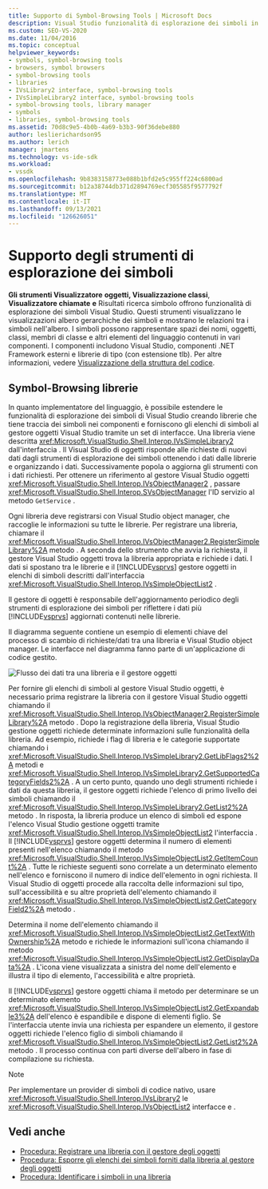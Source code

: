 ```yaml
---
title: Supporto di Symbol-Browsing Tools | Microsoft Docs
description: Visual Studio funzionalità di esplorazione dei simboli in Visual Studio. Informazioni su come estendere queste funzionalità con librerie per i simboli nei componenti.
ms.custom: SEO-VS-2020
ms.date: 11/04/2016
ms.topic: conceptual
helpviewer_keywords:
- symbols, symbol-browsing tools
- browsers, symbol browsers
- symbol-browsing tools
- libraries
- IVsLibrary2 interface, symbol-browsing tools
- IVsSimpleLibrary2 interface, symbol-browsing tools
- symbol-browsing tools, library manager
- symbols
- libraries, symbol-browsing tools
ms.assetid: 70d8c9e5-4b0b-4a69-b3b3-90f36debe880
author: leslierichardson95
ms.author: lerich
manager: jmartens
ms.technology: vs-ide-sdk
ms.workload:
- vssdk
ms.openlocfilehash: 9b8383158773e088b1bfd2e5c955ff224c6800ad
ms.sourcegitcommit: b12a38744db371d2894769ecf305585f9577792f
ms.translationtype: MT
ms.contentlocale: it-IT
ms.lasthandoff: 09/13/2021
ms.locfileid: "126626051"
---
```

# <a name="supporting-symbol-browsing-tools"></a>Supporto degli strumenti di esplorazione dei simboli
**Gli strumenti Visualizzatore** **oggetti, Visualizzazione classi**, **Visualizzatore chiamate** **e** Risultati ricerca simbolo offrono funzionalità di esplorazione dei simboli Visual Studio. Questi strumenti visualizzano le visualizzazioni albero gerarchiche dei simboli e mostrano le relazioni tra i simboli nell'albero. I simboli possono rappresentare spazi dei nomi, oggetti, classi, membri di classe e altri elementi del linguaggio contenuti in vari componenti. I componenti includono Visual Studio, componenti .NET Framework esterni e librerie di tipo (con estensione tlb). Per altre informazioni, vedere [Visualizzazione della struttura del codice](../../ide/viewing-the-structure-of-code.md).

## <a name="symbol-browsing-libraries"></a>Symbol-Browsing librerie
 In quanto implementatore del linguaggio, è possibile estendere le funzionalità di esplorazione dei simboli di Visual Studio creando librerie che tiene traccia dei simboli nei componenti e forniscono gli elenchi di simboli al gestore oggetti Visual Studio tramite un set di interfacce. Una libreria viene descritta <xref:Microsoft.VisualStudio.Shell.Interop.IVsSimpleLibrary2> dall'interfaccia . Il Visual Studio di oggetti risponde alle richieste di nuovi dati dagli strumenti di esplorazione dei simboli ottenendo i dati dalle librerie e organizzando i dati. Successivamente popola o aggiorna gli strumenti con i dati richiesti. Per ottenere un riferimento al gestore Visual Studio oggetti <xref:Microsoft.VisualStudio.Shell.Interop.IVsObjectManager2> , passare <xref:Microsoft.VisualStudio.Shell.Interop.SVsObjectManager> l'ID servizio al metodo `GetService` .

 Ogni libreria deve registrarsi con Visual Studio object manager, che raccoglie le informazioni su tutte le librerie. Per registrare una libreria, chiamare il <xref:Microsoft.VisualStudio.Shell.Interop.IVsObjectManager2.RegisterSimpleLibrary%2A> metodo . A seconda dello strumento che avvia la richiesta, il gestore Visual Studio oggetti trova la libreria appropriata e richiede i dati. I dati si spostano tra le librerie e il [!INCLUDE[vsprvs](../../code-quality/includes/vsprvs_md.md)] gestore oggetti in elenchi di simboli descritti dall'interfaccia <xref:Microsoft.VisualStudio.Shell.Interop.IVsSimpleObjectList2> .

 Il gestore di oggetti è responsabile dell'aggiornamento periodico degli strumenti di esplorazione dei simboli per riflettere i dati più [!INCLUDE[vsprvs](../../code-quality/includes/vsprvs_md.md)] aggiornati contenuti nelle librerie.

 Il diagramma seguente contiene un esempio di elementi chiave del processo di scambio di richieste/dati tra una libreria e Visual Studio object manager. Le interfacce nel diagramma fanno parte di un'applicazione di codice gestito.

 ![Flusso dei dati tra una libreria e il gestore oggetti](../../extensibility/internals/media/callbrowserdiagram.gif "CallBrowserDiagram")

 Per fornire gli elenchi di simboli al gestore Visual Studio oggetti, è necessario prima registrare la libreria con il gestore Visual Studio oggetti chiamando il <xref:Microsoft.VisualStudio.Shell.Interop.IVsObjectManager2.RegisterSimpleLibrary%2A> metodo . Dopo la registrazione della libreria, Visual Studio gestione oggetti richiede determinate informazioni sulle funzionalità della libreria. Ad esempio, richiede i flag di libreria e le categorie supportate chiamando i <xref:Microsoft.VisualStudio.Shell.Interop.IVsSimpleLibrary2.GetLibFlags2%2A> metodi e <xref:Microsoft.VisualStudio.Shell.Interop.IVsSimpleLibrary2.GetSupportedCategoryFields2%2A> . A un certo punto, quando uno degli strumenti richiede i dati da questa libreria, il gestore oggetti richiede l'elenco di primo livello dei simboli chiamando il <xref:Microsoft.VisualStudio.Shell.Interop.IVsSimpleLibrary2.GetList2%2A> metodo . In risposta, la libreria produce un elenco di simboli ed espone l'elenco Visual Studio gestione oggetti tramite <xref:Microsoft.VisualStudio.Shell.Interop.IVsSimpleObjectList2> l'interfaccia . Il [!INCLUDE[vsprvs](../../code-quality/includes/vsprvs_md.md)] gestore oggetti determina il numero di elementi presenti nell'elenco chiamando il metodo <xref:Microsoft.VisualStudio.Shell.Interop.IVsSimpleObjectList2.GetItemCount%2A> . Tutte le richieste seguenti sono correlate a un determinato elemento nell'elenco e forniscono il numero di indice dell'elemento in ogni richiesta. Il Visual Studio di oggetti procede alla raccolta delle informazioni sul tipo, sull'accessibilità e su altre proprietà dell'elemento chiamando il <xref:Microsoft.VisualStudio.Shell.Interop.IVsSimpleObjectList2.GetCategoryField2%2A> metodo .

 Determina il nome dell'elemento chiamando il <xref:Microsoft.VisualStudio.Shell.Interop.IVsSimpleObjectList2.GetTextWithOwnership%2A> metodo e richiede le informazioni sull'icona chiamando il metodo <xref:Microsoft.VisualStudio.Shell.Interop.IVsSimpleObjectList2.GetDisplayData%2A> . L'icona viene visualizzata a sinistra del nome dell'elemento e illustra il tipo di elemento, l'accessibilità e altre proprietà.

 Il [!INCLUDE[vsprvs](../../code-quality/includes/vsprvs_md.md)] gestore oggetti chiama il metodo per determinare se un determinato elemento <xref:Microsoft.VisualStudio.Shell.Interop.IVsSimpleObjectList2.GetExpandable3%2A> dell'elenco è espandibile e dispone di elementi figlio. Se l'interfaccia utente invia una richiesta per espandere un elemento, il gestore oggetti richiede l'elenco figlio di simboli chiamando il <xref:Microsoft.VisualStudio.Shell.Interop.IVsSimpleObjectList2.GetList2%2A> metodo . Il processo continua con parti diverse dell'albero in fase di compilazione su richiesta.

> [!NOTE]
> Per implementare un provider di simboli di codice nativo, usare <xref:Microsoft.VisualStudio.Shell.Interop.IVsLibrary2> le <xref:Microsoft.VisualStudio.Shell.Interop.IVsObjectList2> interfacce e .

## <a name="see-also"></a>Vedi anche
- [Procedura: Registrare una libreria con il gestore degli oggetti](../../extensibility/internals/how-to-register-a-library-with-the-object-manager.md)
- [Procedura: Esporre gli elenchi dei simboli forniti dalla libreria al gestore degli oggetti](../../extensibility/internals/how-to-expose-lists-of-symbols-provided-by-the-library-to-the-object-manager.md)
- [Procedura: Identificare i simboli in una libreria](../../extensibility/internals/how-to-identify-symbols-in-a-library.md)
